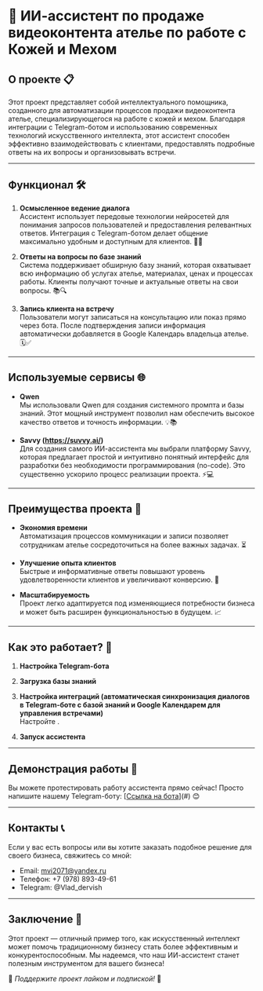 # 🚀 ИИ-ассистент по продаже видеоконтента ателье по работе с Кожей и Мехом

## О проекте 📋
Этот проект представляет собой интеллектуального помощника, созданного для автоматизации процессов продажи видеоконтента ателье, специализирующегося на работе с кожей и мехом. Благодаря интеграции с Telegram-ботом и использованию современных технологий искусственного интеллекта, этот ассистент способен эффективно взаимодействовать с клиентами, предоставлять подробные ответы на их вопросы и организовывать встречи.

---

## Функционал 🛠️

1. **Осмысленное ведение диалога**  
   Ассистент использует передовые технологии нейросетей для понимания запросов пользователей и предоставления релевантных ответов. Интеграция с Telegram-ботом делает общение максимально удобным и доступным для клиентов. 🤖💬

2. **Ответы на вопросы по базе знаний**  
   Система поддерживает обширную базу знаний, которая охватывает всю информацию об услугах ателье, материалах, ценах и процессах работы. Клиенты получают точные и актуальные ответы на свои вопросы. 📚🔍

3. **Запись клиента на встречу**  
   Пользователи могут записаться на консультацию или показ прямо через бота. После подтверждения записи информация автоматически добавляется в Google Календарь владельца ателье. 🗓️✅

---

## Используемые сервисы 🌐

- **Qwen**  
  Мы использовали Qwen для создания системного промпта и базы знаний. Этот мощный инструмент позволил нам обеспечить высокое качество ответов и точность информации. 💡📚

- **Savvy (https://suvvy.ai/)**  
  Для создания самого ИИ-ассистента мы выбрали платформу Savvy, которая предлагает простой и интуитивно понятный интерфейс для разработки без необходимости программирования (no-code). Это существенно ускорило процесс реализации проекта. ⚡💻

---

## Преимущества проекта 🌟

- **Экономия времени**  
  Автоматизация процессов коммуникации и записи позволяет сотрудникам ателье сосредоточиться на более важных задачах. ⏳

- **Улучшение опыта клиентов**  
  Быстрые и информативные ответы повышают уровень удовлетворенности клиентов и увеличивают конверсию. 👥

- **Масштабируемость**  
  Проект легко адаптируется под изменяющиеся потребности бизнеса и может быть расширен функциональностью в будущем. 📈

---

## Как это работает? 🤔

1. **Настройка Telegram-бота**  
 
2. **Загрузка базы знаний**  
  
3. **Настройка интеграций (автоматическая синхронизация диалогов в Telegram-боте с базой знаний и Google Календарем для управления встречами)**  
   Настройте .

4. **Запуск ассистента**  
   
---

## Демонстрация работы 🎥

Вы можете протестировать работу ассистента прямо сейчас! Просто напишите нашему Telegram-боту: [[Ссылка на бота](@SevstudioBot)](#) 😊

---

## Контакты 📞

Если у вас есть вопросы или вы хотите заказать подобное решение для своего бизнеса, свяжитесь со мной:

- Email: mvi2071@yandex.ru
- Телефон: +7 (978) 893-49-61
- Telegram: @Vlad_dervish

---

## Заключение 🎉

Этот проект — отличный пример того, как искусственный интеллект может помочь традиционному бизнесу стать более эффективным и конкурентоспособным. Мы надеемся, что наш ИИ-ассистент станет полезным инструментом для вашего бизнеса!  

🌟 *Поддержите проект лайком и подпиской!* 🌟
